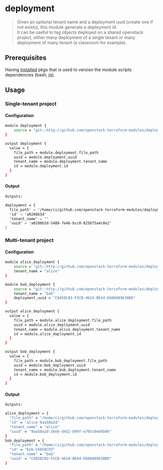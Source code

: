 # deployment

> Given an optional tenant name and a deployment uuid (create one if not exists), this module generate a deployment id.  
> It can be useful to tag objects deployed on a shared openstack project, either many deployment of a single tenant or many deployment of many tenant (a classroom for example).

## Prerequisites

Having [installed](https://docs.pkgx.sh/run-anywhere/terminals#other-ways-to-install) pkgx that is used to version the module scripts dependencies (bash, jq).

## Usage

### Single-tenant project

#### Configuration

```bash
module deployment {
    source = "git::http://github.com/openstack-terraform-modules/deployment"
}

output deployment {
  value = {
    file_path = module.deployment.file_path
    uuid = module.deployment.uuid
    tenant_name = module.deployment.tenant_name
    id = module.deployment.id
  }
}
```

#### Output

```bash
Outputs:

deployment = {
  file_path" = "/home/ci/github.com/openstack-terraform-modules/deployment/terraform/deployment.json"
  "id" = "a0288b3d"
  "tenant_name" = ""
  "uuid" = "a0288b3d-5488-7e46-bcc0-825bf5a4c0e2"
}

```

### Multi-tenant project

#### Configuration

```bash
module alice_deployment {
    source = "git::http://github.com/openstack-terraform-modules/deployment"
    tenant_name = "alice" 
}

module bob_deployment {
    source = "git::http://github.com/openstack-terraform-modules/deployment"
    tenant_name = "bob"
    deployment_uuid = "C6858C03-F5CB-4624-BE44-E60A989638B8"
}

output alice_deployment {
  value = {
    file_path = module.alice_deployment.file_path
    uuid = module.alice_deployment.uuid
    tenant_name = module.alice_deployment.tenant_name
    id = module.alice_deployment.id
  }
}

output bob_deployment {
  value = {
    file_path = module.bob_deployment.file_path
    uuid = module.bob_deployment.uuid
    tenant_name = module.bob_deployment.tenant_name
    id = module.bob_deployment.id
  }
}
```

#### Output

```bash
Outputs:

alice_deployment = {
  "file_path" = "/home/ci/github.com/openstack-terraform-modules/deployment/terraform/alice-deployment.json"
  "id" = "alice-9aa58a2d"
  "tenant_name" = "alice"
  "uuid" = "9aa58a2d-26eb-d452-b99f-e705c04d4b06"
}
bob_deployment = {
  "file_path" = "/home/ci/github.com/openstack-terraform-modules/deployment/terraform/bob-deployment.json"
  "id" = "bob-C6858C03"
  "tenant_name" = "bob"
  "uuid" = "C6858C03-F5CB-4624-BE44-E60A989638B8"
}

```
